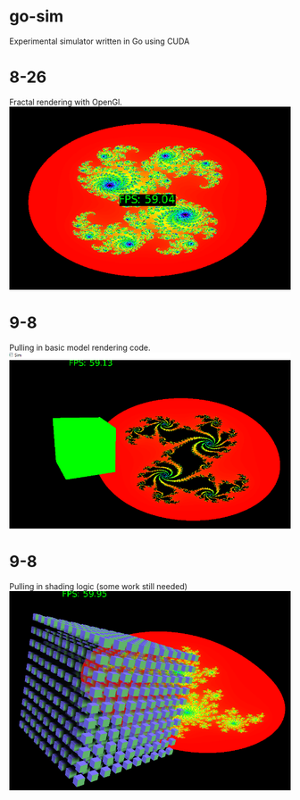 # go-sim
Experimental simulator written in Go using CUDA

# 8-26
Fractal rendering with OpenGl.
![Fractal.png](./devlog/8-26.png "Rendering fractal with Go, revamped.")

# 9-8
Pulling in basic model rendering code.
![Fractal2.png](./devlog/9-8.png "Rendering a cube with Go, revamped.")

# 9-8
Pulling in shading logic (some work still needed)
![Fractal3.png](./devlog/9-8-2.png "Rendering several shaded cubes with Go")